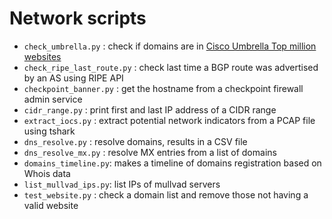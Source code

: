# Network scripts

* `check_umbrella.py` : check if domains are in [Cisco Umbrella Top million websites](https://umbrella.cisco.com/blog/cisco-umbrella-1-million)
* `check_ripe_last_route.py` : check last time a BGP route was advertised by an AS using RIPE API
* `checkpoint_banner.py` : get the hostname from a checkpoint firewall admin service
* `cidr_range.py` : print first and last IP address of a CIDR range
* `extract_iocs.py` : extract potential network indicators from a PCAP file using tshark
* `dns_resolve.py` : resolve domains, results in a CSV file
* `dns_resolve_mx.py` : resolve MX entries from a list of domains
* `domains_timeline.py`: makes a timeline of domains registration based on Whois data
* `list_mullvad_ips.py`: list IPs of mullvad servers
* `test_website.py` : check a domain list and remove those not having a valid website
